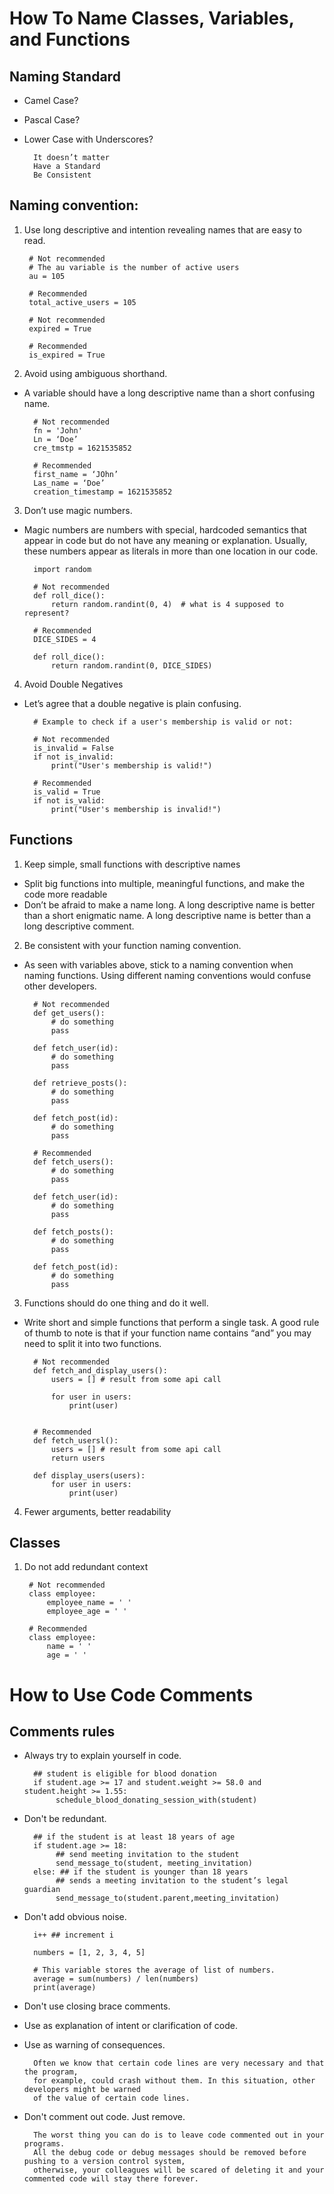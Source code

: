# How To Name Classes, Variables, and Functions
## Naming Standard
- Camel Case?
- Pascal Case?
- Lower Case with Underscores?
		
		It doesn’t matter
		Have a Standard
		Be Consistent
## Naming convention:
	
1. Use long descriptive and intention revealing names that are easy to read.
		
		# Not recommended
		# The au variable is the number of active users
		au = 105

		# Recommended 
		total_active_users = 105
		
		# Not recommended
		expired = True
		
		# Recommended
		is_expired = True

2. Avoid using ambiguous shorthand. 
- A variable should have a long descriptive name than a short confusing name.
		
		# Not recommended
		fn = 'John'
		Ln = ‘Doe’
		cre_tmstp = 1621535852

		# Recommended
		first_name = ‘JOhn’
		Las_name = ‘Doe’
		creation_timestamp = 1621535852
3. Don’t use magic numbers.
- Magic numbers are numbers with special, hardcoded semantics that appear in code but do not have any meaning or explanation. Usually, these numbers appear as literals in more than one location in our code.
		
		import random

		# Not recommended
		def roll_dice():
			return random.randint(0, 4)  # what is 4 supposed to represent?

		# Recommended
		DICE_SIDES = 4

		def roll_dice():
			return random.randint(0, DICE_SIDES)
4. Avoid Double Negatives
- Let’s agree that a double negative is plain confusing.

		# Example to check if a user's membership is valid or not:

		# Not recommended
		is_invalid = False
		if not is_invalid:
		    print("User's membership is valid!")

		# Recommended
		is_valid = True
		if not is_valid:
		    print("User's membership is invalid!")
		
## Functions
1. Keep simple, small functions with descriptive names
- Split big functions into multiple, meaningful functions, and make the code more readable
- Don’t be afraid to make a name long. A long descriptive name is better than a short enigmatic name. A long descriptive name is better than a long descriptive comment.

2. Be consistent with your function naming convention.
- As seen with variables above, stick to a naming convention when naming functions. Using different naming conventions would confuse other developers.

		# Not recommended
		def get_users(): 
			# do something
			pass

		def fetch_user(id): 
			# do something
			pass

		def retrieve_posts(): 
			# do something
			pass

		def fetch_post(id):
			# do something
			pass

		# Recommended
		def fetch_users(): 
			# do something
			pass

		def fetch_user(id): 
			# do something
			pass

		def fetch_posts(): 
			# do something
			pass

		def fetch_post(id):
			# do something
			pass
3. Functions should do one thing and do it well. 
- Write short and simple functions that perform a single task. A good rule of thumb to note is that if your function name contains “and” you may need to split it into two functions.

		# Not recommended
		def fetch_and_display_users():
			users = [] # result from some api call

			for user in users:
				print(user)


		# Recommended
		def fetch_usersl():
			users = [] # result from some api call
			return users

		def display_users(users):
			for user in users:
				print(user)
4. Fewer arguments, better readability
## Classes
1. Do not add redundant context

		# Not recommended
		class employee:
		    employee_name = ' '
		    employee_age = ' '

		# Recommended
		class employee:
		    name = ' '
		    age = ' '
# How to Use Code Comments
## Comments rules
- Always try to explain yourself in code.

		## student is eligible for blood donation
		if student.age >= 17 and student.weight >= 58.0 and student.height >= 1.55:
		     schedule_blood_donating_session_with(student)
- Don't be redundant.

		## if the student is at least 18 years of age
		if student.age >= 18: 
		     ## send meeting invitation to the student 
		     send_message_to(student, meeting_invitation)
		else: ## if the student is younger than 18 years 
		     ## sends a meeting invitation to the student’s legal guardian 
		     send_message_to(student.parent,meeting_invitation)
- Don't add obvious noise.
		
		i++ ## increment i
		
		numbers = [1, 2, 3, 4, 5]

		# This variable stores the average of list of numbers.
		average = sum(numbers) / len(numbers)
		print(average)
- Don't use closing brace comments.
- Use as explanation of intent or clarification of code.
- Use as warning of consequences.
		
		Often we know that certain code lines are very necessary and that the program,
		for example, could crash without them. In this situation, other developers might be warned
		of the value of certain code lines.
- Don't comment out code. Just remove.

		The worst thing you can do is to leave code commented out in your programs.
		All the debug code or debug messages should be removed before pushing to a version control system,
		otherwise, your colleagues will be scared of deleting it and your commented code will stay there forever.

